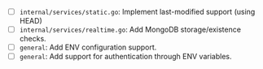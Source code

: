 - [ ] `internal/services/static.go`: Implement last-modified support (using HEAD)
- [ ] `internal/services/realtime.go`: Add MongoDB storage/existence checks.
- [ ] `general`: Add ENV configuration support.
- [ ] `general`: Add support for authentication through ENV variables.